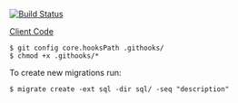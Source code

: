 [![Build Status](https://github.com/maxisme/idmyteam-server/workflows/ID%20My%20Team%20Server/badge.svg)](https://github.com/maxisme/idmyteam-server/actions)

[Client Code](https://github.com/maxisme/idmyteam-server)

```
$ git config core.hooksPath .githooks/
$ chmod +x .githooks/*
```

To create new migrations run:
```
$ migrate create -ext sql -dir sql/ -seq "description"
```